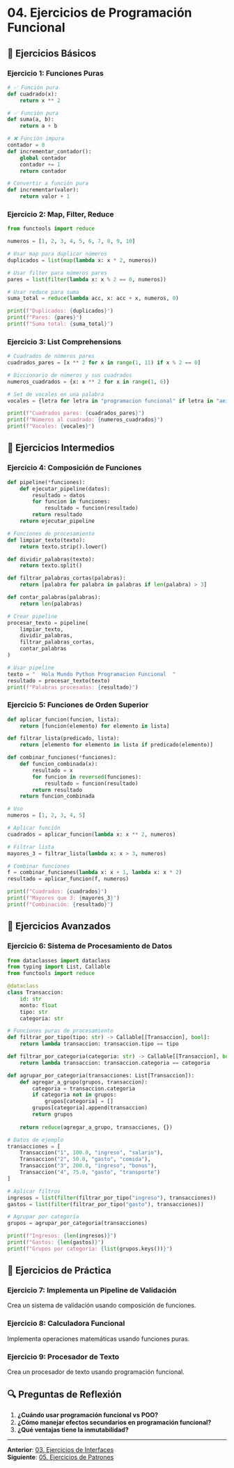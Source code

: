 # 04. Ejercicios de Programación Funcional

## 🎯 Ejercicios Básicos

### **Ejercicio 1: Funciones Puras**
```python
# ✅ Función pura
def cuadrado(x):
    return x ** 2

# ✅ Función pura
def suma(a, b):
    return a + b

# ❌ Función impura
contador = 0
def incrementar_contador():
    global contador
    contador += 1
    return contador

# Convertir a función pura
def incrementar(valor):
    return valor + 1
```

### **Ejercicio 2: Map, Filter, Reduce**
```python
from functools import reduce

numeros = [1, 2, 3, 4, 5, 6, 7, 8, 9, 10]

# Usar map para duplicar números
duplicados = list(map(lambda x: x * 2, numeros))

# Usar filter para números pares
pares = list(filter(lambda x: x % 2 == 0, numeros))

# Usar reduce para suma
suma_total = reduce(lambda acc, x: acc + x, numeros, 0)

print(f"Duplicados: {duplicados}")
print(f"Pares: {pares}")
print(f"Suma total: {suma_total}")
```

### **Ejercicio 3: List Comprehensions**
```python
# Cuadrados de números pares
cuadrados_pares = [x ** 2 for x in range(1, 11) if x % 2 == 0]

# Diccionario de números y sus cuadrados
numeros_cuadrados = {x: x ** 2 for x in range(1, 6)}

# Set de vocales en una palabra
vocales = {letra for letra in "programacion funcional" if letra in "aeiou"}

print(f"Cuadrados pares: {cuadrados_pares}")
print(f"Números al cuadrado: {numeros_cuadrados}")
print(f"Vocales: {vocales}")
```

## 🔧 Ejercicios Intermedios

### **Ejercicio 4: Composición de Funciones**
```python
def pipeline(*funciones):
    def ejecutar_pipeline(datos):
        resultado = datos
        for funcion in funciones:
            resultado = funcion(resultado)
        return resultado
    return ejecutar_pipeline

# Funciones de procesamiento
def limpiar_texto(texto):
    return texto.strip().lower()

def dividir_palabras(texto):
    return texto.split()

def filtrar_palabras_cortas(palabras):
    return [palabra for palabra in palabras if len(palabra) > 3]

def contar_palabras(palabras):
    return len(palabras)

# Crear pipeline
procesar_texto = pipeline(
    limpiar_texto,
    dividir_palabras,
    filtrar_palabras_cortas,
    contar_palabras
)

# Usar pipeline
texto = "  Hola Mundo Python Programacion Funcional  "
resultado = procesar_texto(texto)
print(f"Palabras procesadas: {resultado}")
```

### **Ejercicio 5: Funciones de Orden Superior**
```python
def aplicar_funcion(funcion, lista):
    return [funcion(elemento) for elemento in lista]

def filtrar_lista(predicado, lista):
    return [elemento for elemento in lista if predicado(elemento)]

def combinar_funciones(*funciones):
    def funcion_combinada(x):
        resultado = x
        for funcion in reversed(funciones):
            resultado = funcion(resultado)
        return resultado
    return funcion_combinada

# Uso
numeros = [1, 2, 3, 4, 5]

# Aplicar función
cuadrados = aplicar_funcion(lambda x: x ** 2, numeros)

# Filtrar lista
mayores_3 = filtrar_lista(lambda x: x > 3, numeros)

# Combinar funciones
f = combinar_funciones(lambda x: x + 1, lambda x: x * 2)
resultado = aplicar_funcion(f, numeros)

print(f"Cuadrados: {cuadrados}")
print(f"Mayores que 3: {mayores_3}")
print(f"Combinación: {resultado}")
```

## 🚀 Ejercicios Avanzados

### **Ejercicio 6: Sistema de Procesamiento de Datos**
```python
from dataclasses import dataclass
from typing import List, Callable
from functools import reduce

@dataclass
class Transaccion:
    id: str
    monto: float
    tipo: str
    categoria: str

# Funciones puras de procesamiento
def filtrar_por_tipo(tipo: str) -> Callable[[Transaccion], bool]:
    return lambda transaccion: transaccion.tipo == tipo

def filtrar_por_categoria(categoria: str) -> Callable[[Transaccion], bool]:
    return lambda transaccion: transaccion.categoria == categoria

def agrupar_por_categoria(transacciones: List[Transaccion]):
    def agregar_a_grupo(grupos, transaccion):
        categoria = transaccion.categoria
        if categoria not in grupos:
            grupos[categoria] = []
        grupos[categoria].append(transaccion)
        return grupos
    
    return reduce(agregar_a_grupo, transacciones, {})

# Datos de ejemplo
transacciones = [
    Transaccion("1", 100.0, "ingreso", "salario"),
    Transaccion("2", 50.0, "gasto", "comida"),
    Transaccion("3", 200.0, "ingreso", "bonus"),
    Transaccion("4", 75.0, "gasto", "transporte")
]

# Aplicar filtros
ingresos = list(filter(filtrar_por_tipo("ingreso"), transacciones))
gastos = list(filter(filtrar_por_tipo("gasto"), transacciones))

# Agrupar por categoría
grupos = agrupar_por_categoria(transacciones)

print(f"Ingresos: {len(ingresos)}")
print(f"Gastos: {len(gastos)}")
print(f"Grupos por categoría: {list(grupos.keys())}")
```

## 📝 Ejercicios de Práctica

### **Ejercicio 7: Implementa un Pipeline de Validación**
Crea un sistema de validación usando composición de funciones.

### **Ejercicio 8: Calculadora Funcional**
Implementa operaciones matemáticas usando funciones puras.

### **Ejercicio 9: Procesador de Texto**
Crea un procesador de texto usando programación funcional.

## 🔍 Preguntas de Reflexión

1. **¿Cuándo usar programación funcional vs POO?**
2. **¿Cómo manejar efectos secundarios en programación funcional?**
3. **¿Qué ventajas tiene la inmutabilidad?**

---

**Anterior**: [03. Ejercicios de Interfaces](./03-ejercicios-interfaces.md)  
**Siguiente**: [05. Ejercicios de Patrones](./05-ejercicios-patrones.md) 